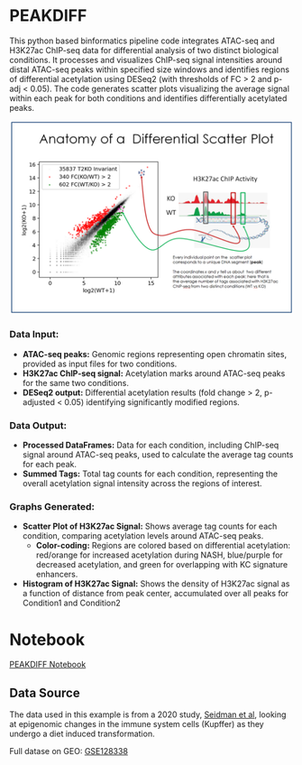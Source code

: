 
  
# PEAKDIFF


This python based binformatics pipeline code integrates ATAC-seq and H3K27ac ChIP-seq data for differential analysis of two distinct biological conditions. It processes and visualizes ChIP-seq signal intensities around distal ATAC-seq peaks within specified size windows and identifies regions of differential acetylation using DESeq2 (with thresholds of FC > 2 and p-adj < 0.05). The code generates scatter plots visualizing the average signal within each peak for both conditions and identifies differentially acetylated peaks.


<img src="./Images/anatomyScatter.PNG" style="border: 0;" />


### Data Input:
- **ATAC-seq peaks:** Genomic regions representing open chromatin sites, provided as input files for two conditions.
- **H3K27ac ChIP-seq signal:** Acetylation marks around ATAC-seq peaks for the same two conditions.
- **DESeq2 output:** Differential acetylation results (fold change > 2, p-adjusted < 0.05) identifying significantly modified regions.

### Data Output:
- **Processed DataFrames:** Data for each condition, including ChIP-seq signal around ATAC-seq peaks, used to calculate the average tag counts for each peak.
- **Summed Tags:** Total tag counts for each condition, representing the overall acetylation signal intensity across the regions of interest.

### Graphs Generated:
- **Scatter Plot of H3K27ac Signal:** Shows average tag counts for each condition, comparing acetylation levels around ATAC-seq peaks.
  - **Color-coding:** Regions are colored based on differential acetylation: red/orange for increased acetylation during NASH, blue/purple for decreased acetylation, and green for overlapping with KC signature enhancers.
- **Histogram of H3K27ac Signal:** Shows the density of H3K27ac signal as a function of distance from peak center, accumulated over all peaks for Condition1 and Condition2

# Notebook

[PEAKDIFF Notebook](./Notebooks/Kupffer_Cells_HEALTHY_vs_MASH_H3K27ac_differential_scatterPlot.ipynb)


## Data Source

The data used in this example is from a 2020 study, [Seidman et al](https://pubmed.ncbi.nlm.nih.gov/32362324/), looking at epigenomic changes in the immune system cells (Kupffer) as they undergo a diet induced transformation.

Full datase on GEO: [GSE128338](https://www.ncbi.nlm.nih.gov/geo/query/acc.cgi?acc=GSE128338)
